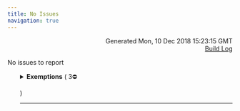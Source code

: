 ```yaml
---
title: No Issues
navigation: true
---
```

<p style="text-align:right;color:#cccs">
Generated Mon, 10 Dec 2018 15:23:15 GMT
<br><a href="http://18.130.122.52:8080/job/look_at_me_sideways/1/">Build Log</a>
</p>


<p>No issues to report</p>




<details style="margin-left: 3em" >
<summary style="margin-left:-1em;border-bottom:solid 1px #333;">
<b>Exemptions</b>
(
   3⛔ 

)
</summary>



<details style="margin-left: 3em" open="open">
<summary style="margin-left:-1em;border-bottom:solid 1px #333;">
<b><a href="https://fabio-looker.github.io/look-at-me-sideways/rules.html#k1">K1</a>. Primary keys required</b>
(
   1⛔ 

)
</summary>



<details style="margin-left: 3em" open="open">
<summary style="margin-left:-1em;border-bottom:solid 1px #333;">
<b>foobar</b>
(
   1⛔ 

)
</summary>

<table style="border:solid 1px #ccc">
<thead style="background-color:darkblue;color:white"><tr>
<th>Level</th>
<th>Location</th>
<th>Description</th>
</tr></thead>
<tbody>

<tr>
<td>⛔</td>
<td>view: foo <a href="&#47;projects&#47;workspace&#47;files&#47;foo.view.lkml#view:foo" style="text-decoration: none">⧉</a></td>
<td>No Primary Key Dimensions found in foo</td>
</tr>

</tbody>
</table>


</details>


</details>



<details style="margin-left: 3em" open="open">
<summary style="margin-left:-1em;border-bottom:solid 1px #333;">
<b><a href="https://fabio-looker.github.io/look-at-me-sideways/rules.html#t1">T1</a>. Triggers use datagroups</b>
(
   1⛔ 

)
</summary>



<details style="margin-left: 3em" open="open">
<summary style="margin-left:-1em;border-bottom:solid 1px #333;">
<b>baz</b>
(
   1⛔ 

)
</summary>

<table style="border:solid 1px #ccc">
<thead style="background-color:darkblue;color:white"><tr>
<th>Level</th>
<th>Location</th>
<th>Description</th>
</tr></thead>
<tbody>

<tr>
<td>⛔</td>
<td>view: foo <a href="&#47;projects&#47;workspace&#47;files&#47;foo.view.lkml#view:foo" style="text-decoration: none">⧉</a></td>
<td>Triggered PDTs should use datagroups or persist_for.</td>
</tr>

</tbody>
</table>


</details>


</details>



<details style="margin-left: 3em" open="open">
<summary style="margin-left:-1em;border-bottom:solid 1px #333;">
<b><a href="https://fabio-looker.github.io/look-at-me-sideways/rules.html#t2">T2</a>. Primary keys required</b>
(
   1⛔ 

)
</summary>



<details style="margin-left: 3em" open="open">
<summary style="margin-left:-1em;border-bottom:solid 1px #333;">
<b>bar</b>
(
   1⛔ 

)
</summary>

<table style="border:solid 1px #ccc">
<thead style="background-color:darkblue;color:white"><tr>
<th>Level</th>
<th>Location</th>
<th>Description</th>
</tr></thead>
<tbody>

<tr>
<td>⛔</td>
<td>view: foo <a href="&#47;projects&#47;workspace&#47;files&#47;foo.view.lkml#view:foo" style="text-decoration: none">⧉</a></td>
<td>No Primary Key columns/selectAliases found in foo</td>
</tr>

</tbody>
</table>


</details>


</details>


</details>




